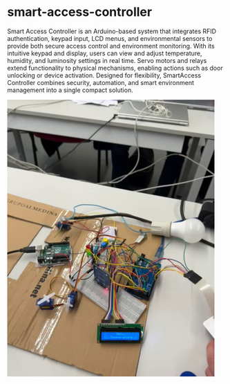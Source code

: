 # smart-access-controller

Smart Access Controller is an Arduino-based system that integrates RFID authentication, keypad input, LCD menus, and environmental sensors to provide both secure access control and environment monitoring. With its intuitive keypad and display, users can view and adjust temperature, humidity, and luminosity settings in real time. Servo motors and relays extend functionality to physical mechanisms, enabling actions such as door unlocking or device activation. Designed for flexibility, SmartAccess Controller combines security, automation, and smart environment management into a single compact solution.

![image](thumbnail.png)
